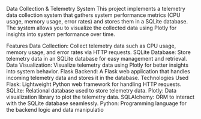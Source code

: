 Data Collection & Telemetry System
This project implements a telemetry data collection system that gathers system performance metrics (CPU usage, memory usage, error rates) and stores them in a SQLite database. The system allows you to visualize the collected data using Plotly for insights into system performance over time.

Features
Data Collection: Collect telemetry data such as CPU usage, memory usage, and error rates via HTTP requests.
SQLite Database: Store telemetry data in an SQLite database for easy management and retrieval.
Data Visualization: Visualize telemetry data using Plotly for better insights into system behavior.
Flask Backend: A Flask web application that handles incoming telemetry data and stores it in the database.
Technologies Used
Flask: Lightweight Python web framework for handling HTTP requests.
SQLite: Relational database used to store telemetry data.
Plotly: Data visualization library to plot the telemetry data.
SQLAlchemy: ORM to interact with the SQLite database seamlessly.
Python: Programming language for the backend logic and data manipulatio
